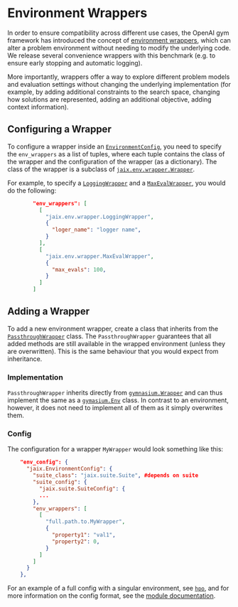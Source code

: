 # Environment Wrappers

In order to ensure compatibility across different use cases, the OpenAI gym framework has introduced the concept of [environment wrappers](https://gymnasium.farama.org/api/wrappers/), which can alter a problem environment without needing to modify the underlying code. We release several convenience wrappers with this benchmark (e.g. to ensure early stopping and automatic logging).

 More importantly, wrappers offer a way to explore different problem models and evaluation settings without changing the underlying implementation (for example, by adding additional constraints to the search space, changing how solutions are represented, adding an additional objective, adding context information).


## Configuring a Wrapper

To configure a wrapper inside an [`EnvironmentConfig`](/experiments/config.md#environment-config), you need to specify the `env_wrappers` as a list of tuples, where each tuple contains the class of the wrapper and the configuration of the wrapper (as a dictionary). The class of the wrapper is a subclass of [`jaix.env.wrapper.Wrapper`](jaix/env/wrapper.py).

For example, to specify a [`LoggingWrapper`](/jaix/env/wrapper/logging_wrapper.py) and a [`MaxEvalWrapper`](/jaix/env/wrapper/max_eval_wrapper.py), you would do the following:
```json
        "env_wrappers": [
          [
            "jaix.env.wrapper.LoggingWrapper",
            {
              "loger_name": "logger name",
            }
          ],
          [
            "jaix.env.wrapper.MaxEvalWrapper",
            {
              "max_evals": 100,
            }
          ]
        ]
```

## Adding a Wrapper

To add a new environment wrapper, create a class that inherits from the [`PassthroughWrapper`](jaix/env/wrapper/passthrough_wrapper.py) class. The `PassthroughWrapper` guarantees that all added methods are still available in the wrapped environment (unless they are overwritten). This is the same behaviour that you would expect from inheritance.

### Implementation
`PassthroughWrapper` inherits directly from [`gymnasium.Wrapper`](https://gymnasium.farama.org/api/wrappers/) and can thus implement the same as a [`gymasium.Env`](https://gymnasium.farama.org/api/env/) class. In contrast to an environment, however, it does not need to implement all of them as it simply overwrites them.

### Config

The configuration for a wrapper `MyWrapper` would look something like this:
```json
    "env_config": {
      "jaix.EnvironmentConfig": {
        "suite_class": "jaix.suite.Suite", #depends on suite
        "suite_config": {
          "jaix.suite.SuiteConfig": {
          ...
        },
        "env_wrappers": [
          [
            "full.path.to.MyWrapper",
            {
              "property1": "val1",
              "property2": 0,
            }
          ]
        ]
      }
    },
```
For an example of a full config with a singular environment, see [`hpo`](/experiments/hpo/binary.json), and for more information on the config format, see the [module documentation](https://github.com/TAI-src/ttex/tree/main/ttex/config).

